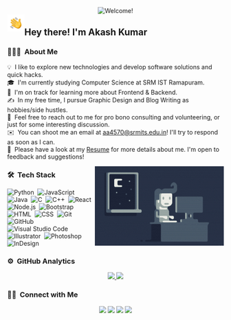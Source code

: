 <div align="center" width="50">
<img src="https://im5.ezgif.com/tmp/ezgif-5-56f4b005f727.gif" alt="Welcome!"/>
</div>
<img alt="Night Coding" src="./assets/Hand%20Wave.gif" width='40' align="left"/><h2>Hey there! I'm Akash Kumar</h2>
<!-- ## 👋 &nbsp;Hey there! I'm Akash -->

### 👨🏻‍💻 &nbsp;About Me

💡 &nbsp;I like to explore new technologies and develop software solutions and quick hacks.\
🎓 &nbsp;I'm currently studying Computer Science at SRM IST Ramapuram.\
🌱 &nbsp;I'm on track for learning more about Frontend & Backend.\
✍️ &nbsp;In my free time, I pursue Graphic Design and Blog Writing as hobbies/side hustles.\
💬 &nbsp;Feel free to reach out to me for pro bono consulting and volunteering, or just for some interesting discussion.\
✉️ &nbsp;You can shoot me an email at aa4570@srmits.edu.in! I'll try to respond as soon as I can.\
📄 &nbsp;Please have a look at my [Resume](https://drive.google.com/file/d/1Oz1NuHBVToNJOm1q90Ojbj_0CND6whlD/view?usp=sharing) for more details about me. I'm open to feedback and suggestions!

<img alt="Night Coding" src="https://raw.githubusercontent.com/AVS1508/AVS1508/master/assets/Night-Coding.gif" align="right"/>

### 🛠 &nbsp;Tech Stack

![Python](https://img.shields.io/badge/-Python-05122A?style=flat&logo=python)&nbsp;
![JavaScript](https://img.shields.io/badge/-JavaScript-05122A?style=flat&logo=javascript)&nbsp;
![Java](https://img.shields.io/badge/-Java-05122A?style=flat&logo=Java&logoColor=FFA518)&nbsp;
![C](https://img.shields.io/badge/-C-05122A?style=flat&logo=C&logoColor=A8B9CC)&nbsp;
![C++](https://img.shields.io/badge/-C++-05122A?style=flat&logo=C%2B%2B&logoColor=00599C)&nbsp;
![React](https://img.shields.io/badge/-React-05122A?style=flat&logo=react)&nbsp;
![Node.js](https://img.shields.io/badge/-Node.js-05122A?style=flat&logo=node.js)&nbsp;
![Bootstrap](https://img.shields.io/badge/-Bootstrap-05122A?style=flat&logo=bootstrap&logoColor=563D7C)\
![HTML](https://img.shields.io/badge/-HTML-05122A?style=flat&logo=HTML5)&nbsp;
![CSS](https://img.shields.io/badge/-CSS-05122A?style=flat&logo=CSS3&logoColor=1572B6)&nbsp;
![Git](https://img.shields.io/badge/-Git-05122A?style=flat&logo=git)&nbsp;
![GitHub](https://img.shields.io/badge/-GitHub-05122A?style=flat&logo=github)&nbsp;
![Visual Studio Code](https://img.shields.io/badge/-Visual%20Studio%20Code-05122A?style=flat&logo=visual-studio-code&logoColor=007ACC)&nbsp;
![Illustrator](https://img.shields.io/badge/-Illustrator-05122A?style=flat&logo=adobe-illustrator)&nbsp;
![Photoshop](https://img.shields.io/badge/-Photoshop-05122A?style=flat&logo=adobe-photoshop)&nbsp;
![InDesign](https://img.shields.io/badge/-InDesign-05122A?style=flat&logo=adobe-indesign)

### ⚙️ &nbsp;GitHub Analytics

<p align="center">
<a href="https://github.com/AVS1508">
  <img height="180em" src="https://github-readme-stats-eight-theta.vercel.app/api?username=akashfit2max&show_icons=true&theme=algolia&include_all_commits=true&count_private=true"/>
  <img height="180em" src="https://github-readme-stats-eight-theta.vercel.app/api/top-langs/?username=akashfit2max&layout=compact&langs_count=8&theme=algolia"/>
</a>
</p>

### 🤝🏻 &nbsp;Connect with Me

<p align="center">
<a href="https://akashfit2max.github.io/Pv2/"><img src="https://img.shields.io/badge/-akashkumar.com-3423A6?style=flat&logo=Google-Chrome&logoColor=white"/></a>
<a href="https://www.linkedin.com/in/akash-kumar-sahoo-8b5348188/"><img src="https://img.shields.io/badge/-Akash%20Kumar%20Sahoo-0077B5?style=flat&logo=Linkedin&logoColor=white"/></a>
<a href="mailto:aa4570@srmist.edu.in"><img src="https://img.shields.io/badge/-aa4570@srmist.edu.in-D14836?style=flat&logo=Gmail&logoColor=white"/></a>
<a href="https://www.instagram.com/akash_k.u.m.a.r/"><img src="https://img.shields.io/badge/-@akashkumar__-E4405F?style=flat&logo=Instagram&logoColor=white"/></a>
</p>
